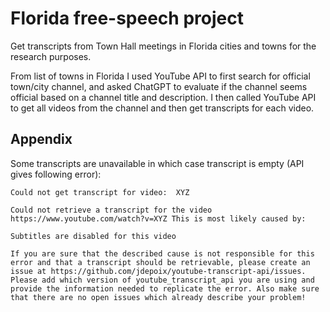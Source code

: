 # Florida free-speech project

Get transcripts from Town Hall meetings in Florida cities and towns for the research purposes. 

From list of towns in Florida I used YouTube API to first search for official town/city channel, and asked ChatGPT to evaluate if the channel seems official based on a channel title and description. I then called YouTube API to get all videos from the channel and then get transcripts for each video.

## Appendix

Some transcripts are unavailable in which case transcript is empty (API gives following error):

```text
Could not get transcript for video:  XYZ

Could not retrieve a transcript for the video https://www.youtube.com/watch?v=XYZ This is most likely caused by:

Subtitles are disabled for this video

If you are sure that the described cause is not responsible for this error and that a transcript should be retrievable, please create an issue at https://github.com/jdepoix/youtube-transcript-api/issues. Please add which version of youtube_transcript_api you are using and provide the information needed to replicate the error. Also make sure that there are no open issues which already describe your problem!
```
